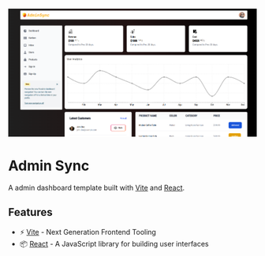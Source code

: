 ![Uploading image.png…](./public/Screenshot%20from%202023-12-09%2015-18-32.png)

# Admin Sync

A admin dashboard template built with [Vite](https://vitejs.dev/) and [React](https://reactjs.org/).

## Features

- ⚡️ [Vite](https://vitejs.dev/) - Next Generation Frontend Tooling
- 📦 [React](https://reactjs.org/) - A JavaScript library for building user interfaces
